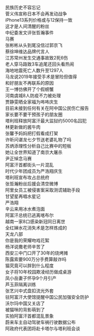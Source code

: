 民族历史不容忘记  
菅义伟宣称日本不会再发动战争  
iPhone13系列价格或与12保持一致  
这才是人间清醒的粉丝  
中纪委发文评张哲瀚事件  
马赛  
张彬彬从头到尾没信过郭京飞  
蔡徐坤维达品牌代言人  
江苏常州发生交通事故致2死6伤  
老人穿马路致3车追尾还回头看热闹  
海地地震死亡人数升至1297人  
马龙说2019年接受手术是冒险但值得  
和好朋友不再联系的原因  
王一博仿佛开了个假螃蟹  
河南虞城8人防疫不力被处理  
贾静雯晒全家福为咘咘庆生  
目前未接到任何有关在阿中国公民伤亡报告  
家长要不要干预孩子的朋友圈  
塔利班释放阿富汗最大监狱约5000名囚犯  
林更新做的酱牛肉  
张馨予妈妈把打假看成打架  
许昕问谌龙七夕节送老婆礼物了吗  
苏炳添理性分析自己比赛中的短板  
她让全世界知道了南京大屠杀  
尹正悼念马赛  
阿富汗首都街头一片混乱  
时代少年团成员为严浩翔庆生  
塔利班宣布攻占总统府  
张哲瀚粉丝后援会清空微博  
阿里女员工被侵害案采取测谎辅助手段  
甘望星再唱水星记  
严浩翔  
辛云来用冰水煮泡面  
阿富汗总统已逃离喀布尔  
越南一家8口感染新冠同日离世  
全红婵水花消失术是怎样炼成的  
天龙八部  
你是我的荣耀吻戏花絮  
杨洋说撒老师辛苦了  
西安三中门口开了30年的烧烤摊  
陈露索要900万分手费算敲诈吗  
猫究竟可以胖到什么程度  
女子将10年校园欺凌经历做成桌游  
凤小岳妻子怀孕9个月引产  
芦玉菲隔离训练  
张艺兴中式盘扣流光外套  
驻阿富汗大使馆提醒中国公民加强安全防护  
沃尔玛中国又关店了  
被猫咪的背影萌到了  
实拍阿富汗首都混乱景象  
蔚来车主自动驾驶车祸行驶数据公布  
阿政府代表团将赴卡塔尔与塔利班会谈  
